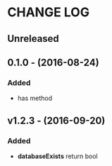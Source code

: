 # CHANGE LOG

## Unreleased

## 0.1.0 - (2016-08-24)

### Added

- has method

## v1.2.3 - (2016-09-20)

### Added

- **databaseExists** return bool
